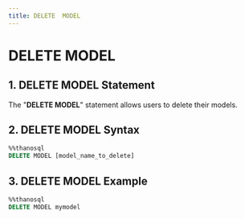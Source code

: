 ```yaml
---
title: DELETE  MODEL
---
```


# __DELETE MODEL__

## __1. DELETE MODEL Statement__

The "__DELETE MODEL__" statement allows users to delete their models.

## __2. DELETE MODEL Syntax__

```sql
%%thanosql
DELETE MODEL [model_name_to_delete]
```

## __3. DELETE MODEL Example__

```sql
%%thanosql
DELETE MODEL mymodel
```

